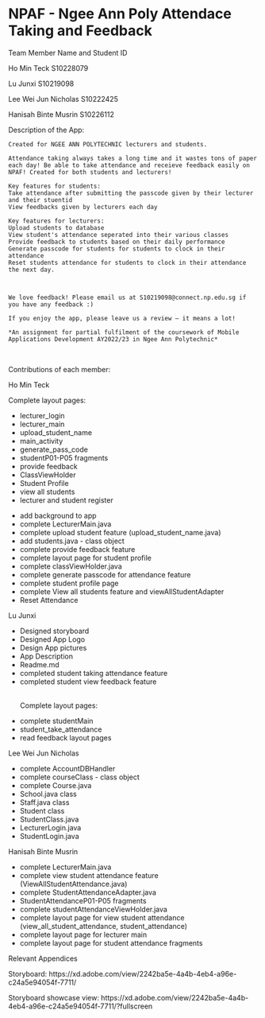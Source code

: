 # NPAF - Ngee Ann Poly Attendace Taking and Feedback

<p>Team Member Name and Student ID </p>
<p> Ho Min Teck S10228079 </p>
<p> Lu Junxi    S10219098 </p>
<p> Lee Wei Jun Nicholas S10222425 </p>
<p> Hanisah Binte Musrin S10226112</p>


<p> Description of the App: 

    Created for NGEE ANN POLYTECHNIC lecturers and students.
    
    Attendance taking always takes a long time and it wastes tons of paper each day! Be able to take attendance and receieve feedback easily on NPAF! Created for both students and lecturers! 
    
    Key features for students:
    Take attendance after submitting the passcode given by their lecturer and their stuentid
    View feedbacks given by lecturers each day
    
    Key features for lecturers:
    Upload students to database
    View student's attendance seperated into their various classes
    Provide feedback to students based on their daily performance
    Generate passcode for students for students to clock in their attendance
    Reset students attendance for students to clock in their attendance the next day.
    
    
    
    We love feedback! Please email us at S10219098@connect.np.edu.sg if you have any feedback :)

    If you enjoy the app, please leave us a review — it means a lot!
    
    *An assignment for partial fulfilment of the coursework of Mobile Applications Development AY2022/23 in Ngee Ann Polytechnic*
    
</p>
<br>
<p>Contributions of each member:</p> 
<p>Ho Min Teck</p>
<p>Complete layout pages: </p>
<ul>
    <li>
      lecturer_login
    </li>
    <li>
      lecturer_main
  </li>
  <li>
    upload_student_name
  </li>
  <li>
    main_activity
  </li>
  <li>
    generate_pass_code
  </li>
  <li>
    studentP01-P05 fragments
  </li>
  <li>
     provide feedback
  </li>
  <li>
    ClassViewHolder
  </li>
  <li>
    Student Profile
  </li>
  <li>
    view all students
  </li>
  <li>
    lecturer and student register  
  </li>
  </p>
 <li>
   add background to app 
  </li>
<li>
  complete LecturerMain.java
  </li>
<li>
  complete upload student feature (upload_student_name.java)
  </li>
<li>
  add students.java - class object
  </li>
  <li>
complete provide feedback feature
  </li>
<li>
  complete layout page for student profile
  </li>
<li>
  complete classViewHolder.java
  </li>
  <li>
complete generate passcode for attendance feature
  </li>
<li>
  complete student profile page
  </li>
  <li>
  complete View all students feature and viewAllStudentAdapter
  </li>
  <li>Reset Attendance</li>
</ul>
<p>Lu Junxi</p>
<ul>
    <li>
        Designed storyboard
    </li>
  <li>
    Designed App Logo
  </li>
  <li>
    Design App pictures
  </li>
  <li>
    App Description
  </li>
    <li>
        Readme.md
    </li>
  <li>
    completed student taking attendance feature
  </li>
  <li>
   completed student view feedback feature
  </li>
  <br>
  <p>
    Complete layout pages:
  </p>
  <li>
    complete studentMain
  </li>
  <li>
    student_take_attendance
  </li>
  <li>
    read feedback layout pages
  </li>
  </ul>

<p>Lee Wei Jun Nicholas</p>
<ul>
  <li>
complete AccountDBHandler 
  </li>
<li>
  complete courseClass - class object
  </li>
  <li>complete Course.java</li>
  <li>School.java class</li>
  <li>Staff.java class</li>
  <li>Student class</li>
  <li>StudentClass.java</li>
  <li>LecturerLogin.java</li>
  <li>StudentLogin.java</li>
  </ul>

<p>Hanisah Binte Musrin</p>
<ul>
  <li>complete LecturerMain.java</li>
  <li>complete view student attendance feature (ViewAllStudentAttendance.java)</li>
  <li>complete StudentAttendanceAdapter.java</li>
  <li>StudentAttendanceP01-P05 fragments </li>
  <li>complete studentAttendanceViewHolder.java</li>
  <li>complete layout page for view student attendance (view_all_student_attendance, student_attendance) </li>
  <li>complete layout page for lecturer main </li>
  <li>complete layout page for student attendance fragments</li>
 </ul>
  
 <p> Relevant Appendices </p>
 <p> Storyboard: https://xd.adobe.com/view/2242ba5e-4a4b-4eb4-a96e-c24a5e94054f-7711/</p>
 <p>    Storyboard showcase view: https://xd.adobe.com/view/2242ba5e-4a4b-4eb4-a96e-c24a5e94054f-7711/?fullscreen
</p>








